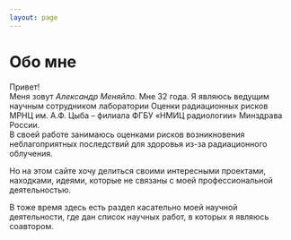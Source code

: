 ```yaml
---
layout: page
---
```

# Обо мне
Привет!<br>
Меня зовут *Александр Меняйло*. Мне 32 года. Я являюсь ведущим научным сотрудником лаборатории Оценки радиационных рисков МРНЦ им. А.Ф. Цыба – филиала ФГБУ «НМИЦ радиологии» Минздрава России. <br>
В своей работе занимаюсь оценками рисков возникновения неблагоприятных последствий для здоровья из-за радиационного облучения.

Но на этом сайте хочу делиться своими интересными проектами, находками, идеями, которые не связаны с моей профессиональной деятельностью.

В тоже время здесь есть раздел касательно моей научной деятельности, где дан список научных работ, в которых я являюсь соавтором.